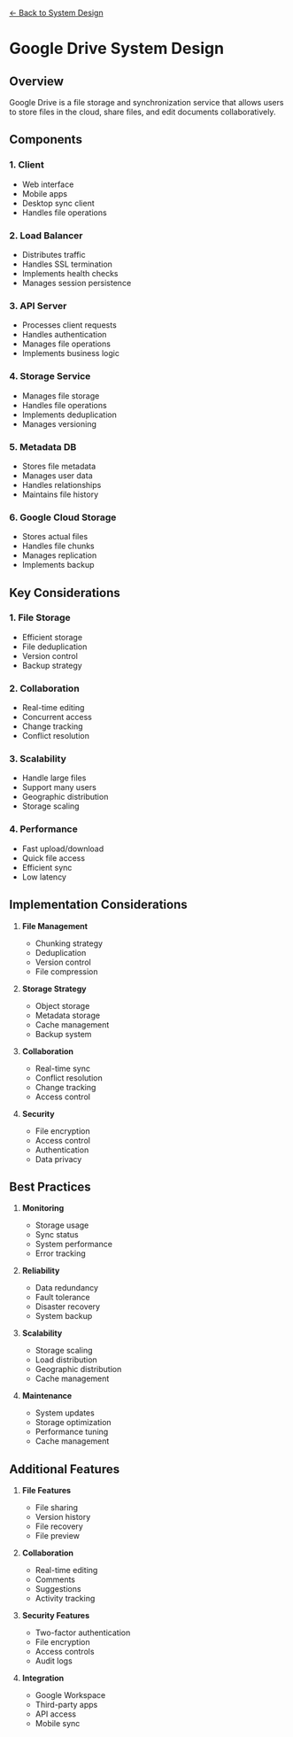 [← Back to System Design](../system-design.md)

# Google Drive System Design

## Overview
Google Drive is a file storage and synchronization service that allows users to store files in the cloud, share files, and edit documents collaboratively.

## Components

### 1. Client
- Web interface
- Mobile apps
- Desktop sync client
- Handles file operations

### 2. Load Balancer
- Distributes traffic
- Handles SSL termination
- Implements health checks
- Manages session persistence

### 3. API Server
- Processes client requests
- Handles authentication
- Manages file operations
- Implements business logic

### 4. Storage Service
- Manages file storage
- Handles file operations
- Implements deduplication
- Manages versioning

### 5. Metadata DB
- Stores file metadata
- Manages user data
- Handles relationships
- Maintains file history

### 6. Google Cloud Storage
- Stores actual files
- Handles file chunks
- Manages replication
- Implements backup

## Key Considerations

### 1. File Storage
- Efficient storage
- File deduplication
- Version control
- Backup strategy

### 2. Collaboration
- Real-time editing
- Concurrent access
- Change tracking
- Conflict resolution

### 3. Scalability
- Handle large files
- Support many users
- Geographic distribution
- Storage scaling

### 4. Performance
- Fast upload/download
- Quick file access
- Efficient sync
- Low latency

## Implementation Considerations

1. **File Management**
   - Chunking strategy
   - Deduplication
   - Version control
   - File compression

2. **Storage Strategy**
   - Object storage
   - Metadata storage
   - Cache management
   - Backup system

3. **Collaboration**
   - Real-time sync
   - Conflict resolution
   - Change tracking
   - Access control

4. **Security**
   - File encryption
   - Access control
   - Authentication
   - Data privacy

## Best Practices

1. **Monitoring**
   - Storage usage
   - Sync status
   - System performance
   - Error tracking

2. **Reliability**
   - Data redundancy
   - Fault tolerance
   - Disaster recovery
   - System backup

3. **Scalability**
   - Storage scaling
   - Load distribution
   - Geographic distribution
   - Cache management

4. **Maintenance**
   - System updates
   - Storage optimization
   - Performance tuning
   - Cache management

## Additional Features

1. **File Features**
   - File sharing
   - Version history
   - File recovery
   - File preview

2. **Collaboration**
   - Real-time editing
   - Comments
   - Suggestions
   - Activity tracking

3. **Security Features**
   - Two-factor authentication
   - File encryption
   - Access controls
   - Audit logs

4. **Integration**
   - Google Workspace
   - Third-party apps
   - API access
   - Mobile sync
